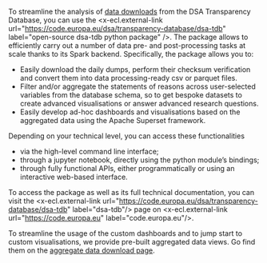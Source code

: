 To streamline the analysis of <a class="ecl-link" href="{{ route('granular-data-download') }}">data downloads</a> from the DSA Transparency Database, you can use the <x-ecl.external-link url="https://code.europa.eu/dsa/transparency-database/dsa-tdb" label="open-source dsa-tdb python package" />. The package allows to efficiently carry out a number of data pre- and post-processing tasks at scale thanks to its Spark backend. Specifically, the package allows you to:

-   Easily download the daily dumps, perform their checksum verification and convert them into data processing-ready csv or parquet files.
-   Filter and/or aggregate the statements of reasons across user-selected variables from the database schema, so to get bespoke datasets to create advanced visualisations or answer advanced research questions.
-   Easily develop ad-hoc dashboards and visualisations based on the aggregated data using the Apache Superset framework.

Depending on your technical level, you can access these functionalities 
-   via the high-level command line interface;
-   through a jupyter notebook, directly using the python module’s bindings;
-   through fully functional APIs, either programmatically or using an interactive web-based interface.

To access the package as well as its full technical documentation, you can visit the <x-ecl.external-link url="https://code.europa.eu/dsa/transparency-database/dsa-tdb" label="dsa-tdb"/> page on <x-ecl.external-link url="https://code.europa.eu" label="code.europa.eu"/>.


To streamline the usage of the custom dashboards and to jump start to custom visualisations, we provide pre-built aggregated data views. Go find them on the <a class="ecl-link" href="{{ route('aggregate-data-download') }}">aggregate data download page</a>.